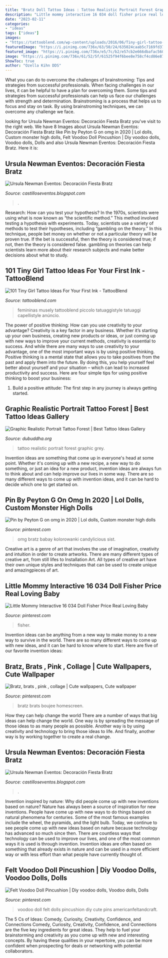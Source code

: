 ```yaml
---
title: "Bratz Doll Tattoo Ideas : Tattoo Realistic Portrait Forest Graphic Grey"
description: "Little mommy interactive 16 034 doll fisher price real loving baby"
date: "2023-02-11"
categories:
- "ideas"
tags: ["ideas"]
images:
- "https://tattooblend.com/wp-content/uploads/2016/06/Tiny-girl-tattoo-design-11.jpg"
featuredImage: "https://i.pinimg.com/736x/63/50/24/635024caab5c7169fd37986be6952620.jpg"
featured_image: "https://i.pinimg.com/736x/e5/7c/b2/e57cb2e666dbafac560ff61f2bcd91e4.jpg"
image: "https://i.pinimg.com/736x/61/52/5f/61525f94f6bee8e758cf4cd86e870829.jpg"
ShowToc: true
author: "Ozella Kihn DDS"
---
```



What you can do to overcome the challenges of brainstroming: Tips and strategies from successful professionals.
When facing challenges in our lives, it can be helpful to have a plan for overcoming them. Some tips and strategies from successful professionals can help us face our challenges with strength and determination. Brainstroming is a process that helps us to focus and stay on task. By using brainstroming techniques, we can overcome any challenge we face.

	

		
looking for Ursula Newman Eventos: Decoración Fiesta Bratz you've visit to the right web. We have 8 Images about Ursula Newman Eventos: Decoración Fiesta Bratz like Pin by Peyton G on omg in 2020 | Lol dolls, Custom monster high dolls, Felt Voodoo Doll Pincushion | Diy voodoo dolls, Voodoo dolls, Dolls and also Ursula Newman Eventos: Decoración Fiesta Bratz. Here it is:
		
    
## Ursula Newman Eventos: Decoración Fiesta Bratz

<img loading=lazy src="http://1.bp.blogspot.com/--WlFAL7kMfs/Ugox0DoSPbI/AAAAAAAABzc/zTov2kLg9n8/s1600/Copia+de+1396_328756390593506_378177511_n.jpg" onerror="this.onerror=null;this.src='https://tse2.mm.bing.net/th?id=OIP.BcFeVNiJuiiPTX8oOAjvewAAAA&amp;pid=15.1';" alt="Ursula Newman Eventos: Decoración Fiesta Bratz">

_Source: castilloseventos.blogspot.com_

>. 

	

Research: How can you test your hypothesis?
In the 1970s, scientists were using what is now known as “the scientific method.” This method involved testing a hypothesis with experiments. Today, scientists use a variety of methods to test their hypotheses, including “gambling on the theory.” In this technique, people bet money on whether or not a particular theory will be proven true. If the bet is successful, then the theory is considered true; if not, then the theory is considered false. gambling on theories can help scientists learn more about their research subjects and make better decisions about what to study.

    
## 101 Tiny Girl Tattoo Ideas For Your First Ink - TattooBlend

<img loading=lazy src="https://tattooblend.com/wp-content/uploads/2016/06/Tiny-girl-tattoo-design-11.jpg" onerror="this.onerror=null;this.src='https://tse4.mm.bing.net/th?id=OIP.sUHTYBx6n1-deeWQQ5roCgHaGq&amp;pid=15.1';" alt="101 Tiny Girl Tattoo Ideas For Your First Ink - TattooBlend">

_Source: tattooblend.com_

>femininas musely tattooblend piccolo tatuaggistyle tatuaggi capellistyle anúncio. 

	

The power of positive thinking: How can you use creativity to your advantage?
Creativity is a key factor in any business. Whether it’s starting up your own business, creating new products or ideas, or just coming up with new ways to improve your current methods, creativity is essential to success. And while there are many ways to use creativity to your advantage, one of the most important ways is by using positive thinking.
Positive thinking is a mental state that allows you to take positives from the past and apply them into the future. By doing this, you help yourself feel better about yourself and your situation – which can lead to increased productivity and success. Here are four simple tips for using positive thinking to boost your business: 

1) Build a positive attitude: The first step in any journey is always getting started.

    
## Graphic Realistic Portrait Tattoo Forest | Best Tattoo Ideas Gallery

<img loading=lazy src="http://www.dubuddha.org/wp-content/uploads/2018/04/Graphic-Realistic-Portrait-Tattoo-Forest-by-Thomas-Carli-Jarlier-728x728.jpg" onerror="this.onerror=null;this.src='https://tse3.mm.bing.net/th?id=OIP.jrTTXUj9o94x6MmIfTWDdAHaHa&amp;pid=15.1';" alt="Graphic Realistic Portrait Tattoo Forest | Best Tattoo Ideas Gallery">

_Source: dubuddha.org_

>tattoo realistic portrait forest graphic grey. 

	

Invention ideas are something that come up in everyone's head at some point. Whether it's coming up with a new recipe, a new way to do something, or just an idea for a new product, invention ideas are always fun to think about and can help improve our lives in some way. There are so many different ways to come up with invention ideas, and it can be hard to decide which one to get started on.

    
## Pin By Peyton G On Omg In 2020 | Lol Dolls, Custom Monster High Dolls

<img loading=lazy src="https://i.pinimg.com/736x/e5/7c/b2/e57cb2e666dbafac560ff61f2bcd91e4.jpg" onerror="this.onerror=null;this.src='https://tse4.mm.bing.net/th?id=OIP.GGHKD3V0cKWpC4JfLN4NfAHaHU&amp;pid=15.1';" alt="Pin by Peyton G on omg in 2020 | Lol dolls, Custom monster high dolls">

_Source: pinterest.com_

>omg bratz babay kolorowanki candylicious sist. 

	

Creative art is a genre of art that involves the use of imagination, creativity and intuition in order to create artworks. There are many different types of creative art, from still lifes to Installation Art. All types of creative art have their own unique styles and techniques that can be used to create unique and amazingpieces of art.

    
## Little Mommy Interactive 16 034 Doll Fisher Price Real Loving Baby

<img loading=lazy src="https://i.pinimg.com/736x/49/ef/03/49ef03414ef5e349c8be3ebb1d2d0012--fisher-price-mattel.jpg" onerror="this.onerror=null;this.src='https://tse4.mm.bing.net/th?id=OIP._y4E6_jxbRzFjQJumxmK0wHaNw&amp;pid=15.1';" alt="Little Mommy Interactive 16 034 Doll Fisher Price Real Loving Baby">

_Source: pinterest.com_

>fisher. 

	

Invention ideas can be anything from a new way to make money to a new way to survive in the world. There are so many different ways to come up with new ideas, and it can be hard to know where to start. Here are five of our favorite invention ideas:

    
## Bratz, Brats , Pink , Collage | Cute Wallpapers, Cute Wallpaper

<img loading=lazy src="https://i.pinimg.com/736x/63/50/24/635024caab5c7169fd37986be6952620.jpg" onerror="this.onerror=null;this.src='https://tse3.mm.bing.net/th?id=OIP.oAhnNIxCotV_sQoXyDkW_wHaMo&amp;pid=15.1';" alt="Bratz, brats , pink , collage | Cute wallpapers, Cute wallpaper">

_Source: pinterest.com_

>bratz brats boujee homescreen. 

	

How they can help change the world
There are a number of ways that big ideas can help change the world. One way is by spreading the message of those ideas to as many people as possible. Another way is by using creativity and technology to bring those ideas to life. And finally, another way is by working together to create a real change.

    
## Ursula Newman Eventos: Decoración Fiesta Bratz

<img loading=lazy src="http://4.bp.blogspot.com/-7LdceVr6gvs/Ugox0iDyIUI/AAAAAAAABzo/eujRD8EdB34/s640/Copia+de+16279_328755920593553_485501_n.jpg" onerror="this.onerror=null;this.src='https://tse4.mm.bing.net/th?id=OIP.TyGlEm1X7_67gXsqSm0NEQHaGh&amp;pid=15.1';" alt="Ursula Newman Eventos: Decoración Fiesta Bratz">

_Source: castilloseventos.blogspot.com_

>. 

	

Invention inspired by nature: Why did people come up with new inventions based on nature?
Nature has always been a source of inspiration for new inventions. People have come up with new ways to do things based on natural phenomena for centuries. Some of the most famous examples include the wheel, the pyramids, and the light bulb. Today, we continue to see people come up with new ideas based on nature because technology has advanced so much since then. There are countless ways that technology can be used to improve our lives, and one of the most common ways it is used is through invention. Invention ideas are often based on something that already exists in nature and can be used in a more efficient way or with less effort than what people have currently thought of.

    
## Felt Voodoo Doll Pincushion | Diy Voodoo Dolls, Voodoo Dolls, Dolls

<img loading=lazy src="https://i.pinimg.com/736x/61/52/5f/61525f94f6bee8e758cf4cd86e870829.jpg" onerror="this.onerror=null;this.src='https://tse4.mm.bing.net/th?id=OIP.NgLhOhm3gpvg4QZekE1sjQHaHa&amp;pid=15.1';" alt="Felt Voodoo Doll Pincushion | Diy voodoo dolls, Voodoo dolls, Dolls">

_Source: pinterest.com_

>voodoo doll felt dolls pincushion diy cute pins americanfeltandcraft. 

	

The 5 Cs of Ideas: Comedy, Curiosity, Creativity, Confidence, and Connections
Comedy, Curiosity, Creativity, Confidence, and Connections are the five key ingredients for great ideas. They help to fuel your brainstorming and creativity as you come up with new and interesting concepts. By having these qualities in your repertoire, you can be more confident when prospecting for deals or networking with potential collaborators.

